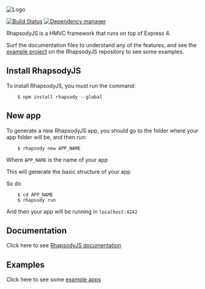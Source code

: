 ![Logo](https://cloud.githubusercontent.com/assets/4325587/2675412/53a4b692-c118-11e3-8147-2f7d99355ae5.png)

[![Build Status](https://travis-ci.org/rhapsodyjs/RhapsodyJS.svg?branch=master)](https://travis-ci.org/rhapsodyjs/RhapsodyJS) [![Dependency manager](https://david-dm.org/rhapsodyjs/rhapsodyjs.png)](https://david-dm.org/rhapsodyjs/rhapsodyjs)

RhapsodyJS is a HMVC framework that runs on top of Express 4.

Surf the documentation files to understand any of the features, and see the [example project](https://github.com/rhapsodyjs/RhapsodyJS/tree/master/test/testProject/app) on the RhapsodyJS repository to see some examples.

## Install RhapsodyJS

To install RhapsodyJS, you must run the command:

```
    $ npm install rhapsody --global 
```

## New app

To generate a new RhapsodyJS app, you should go to the folder where your app folder will be, and then run:

```
    $ rhapsody new APP_NAME
```

Where `APP_NAME` is the name of your app

This will generate the basic structure of your app

So do

```
    $ cd APP_NAME
    $ rhapsody run
```

And then your app will be running in `localhost:4242`

## Documentation

Click here to see [RhapsodyJS documentation](https://github.com/rhapsodyjs/RhapsodyJS-docs)

## Examples

Click here to see some [example apps](https://github.com/rhapsodyjs/RhapsodyJS-examples)